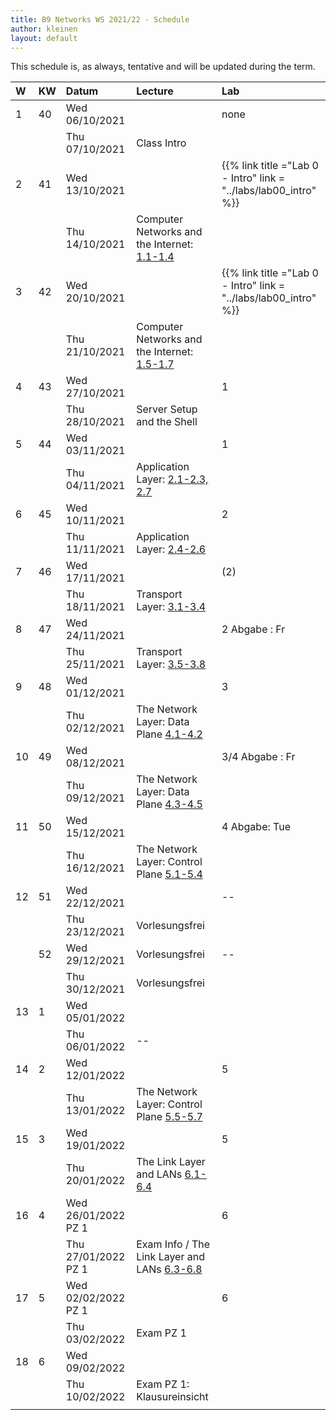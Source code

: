 ```yaml
---
title: B9 Networks WS 2021/22 - Schedule
author: kleinen
layout: default
---
```

This schedule is, as always, tentative and will be updated during the term.

| W   | KW  | Datum               | Lecture                                                                                         | Lab                                                              |
|:--- |:--- |:------------------- |:----------------------------------------------------------------------------------------------- |:---------------------------------------------------------------- |
| 1   | 40  | Wed 06/10/2021      |                                                                                                 | none                                                             |
|     |     | Thu 07/10/2021      | Class Intro                                                                                     |                                                                  |
| 2   | 41  | Wed 13/10/2021      |                                                                                                 | {{% link title ="Lab 0 - Intro" link = "../labs/lab00_intro" %}} |
|     |     | Thu 14/10/2021      | Computer Networks and the Internet: [1.1-1.4](https://gaia.cs.umass.edu/kurose_ross/videos/1/)  |                                                                  |
| 3   | 42  | Wed 20/10/2021      |                                                                                                 | {{% link title ="Lab 0 - Intro" link = "../labs/lab00_intro" %}} |
|     |     | Thu 21/10/2021      | Computer Networks and the Internet: [1.5-1.7](https://gaia.cs.umass.edu/kurose_ross/videos/1/)  |                                                                  |
| 4   | 43  | Wed 27/10/2021      |                                                                                                 | 1                                                                |
|     |     | Thu 28/10/2021      | Server Setup and the Shell                                                                      |                                                                  |
| 5   | 44  | Wed 03/11/2021      |                                                                                                 | 1                                                                |
|     |     | Thu 04/11/2021      | Application Layer: [2.1-2.3, 2.7](https://gaia.cs.umass.edu/kurose_ross/videos/2/)              |                                                                  |
| 6   | 45  | Wed 10/11/2021      |                                                                                                 | 2                                                                |
|     |     | Thu 11/11/2021      | Application Layer: [2.4-2.6](https://gaia.cs.umass.edu/kurose_ross/videos/2/)                   |                                                                  |
| 7   | 46  | Wed 17/11/2021      |                                                                                                 | (2)                                                              |
|     |     | Thu 18/11/2021      | Transport Layer: [3.1-3.4](https://gaia.cs.umass.edu/kurose_ross/videos/3/)                     |                                                                  |
| 8   | 47  | Wed 24/11/2021      |                                                                                                 | 2 Abgabe : Fr                                                    |
|     |     | Thu 25/11/2021      | Transport Layer: [3.5-3.8](https://gaia.cs.umass.edu/kurose_ross/videos/3/)                     |                                                                  |
| 9   | 48  | Wed 01/12/2021      |                                                                                                 | 3                                                                |
|     |     | Thu 02/12/2021      | The Network Layer: Data Plane [4.1-4.2](https://gaia.cs.umass.edu/kurose_ross/videos/4/)        |                                                                  |
| 10  | 49  | Wed 08/12/2021      |                                                                                                 | 3/4 Abgabe : Fr                                                  |
|     |     | Thu 09/12/2021      | The Network Layer: Data Plane [4.3-4.5](https://gaia.cs.umass.edu/kurose_ross/videos/4/)        |                                                                  |
| 11  | 50  | Wed 15/12/2021      |                                                                                                 | 4  Abgabe: Tue                                                   |
|     |     | Thu 16/12/2021      | The Network Layer: Control Plane [5.1-5.4](https://gaia.cs.umass.edu/kurose_ross/videos/5/)     |                                                                  |
| 12  | 51  | Wed 22/12/2021      |                                                                                                 | --                                                               |
|     |     | Thu 23/12/2021      | Vorlesungsfrei                                                                                  |                                                                  |
|     | 52  | Wed 29/12/2021      | Vorlesungsfrei                                                                                  | --                                                               |
|     |     | Thu 30/12/2021      | Vorlesungsfrei                                                                                  |                                                                  |
| 13  | 1   | Wed 05/01/2022      |                                                                                                 |                                                                  |
|     |     | Thu 06/01/2022      |   --                                                                                              |                                                                  |
| 14  | 2   | Wed 12/01/2022      |                                                                                                 | 5                                                                |
|     |     | Thu 13/01/2022      | The Network Layer: Control Plane [5.5-5.7](https://gaia.cs.umass.edu/kurose_ross/videos/5/)     |                                                                  |
| 15  | 3   | Wed 19/01/2022      |                                                                                                 | 5                                                                |
|     |     | Thu 20/01/2022      | The Link Layer and LANs [6.1-6.4](https://gaia.cs.umass.edu/kurose_ross/videos/6/)              |                                                                  |
| 16  | 4   | Wed 26/01/2022 PZ 1 |                                                                                                 | 6                                                                |
|     |     | Thu 27/01/2022 PZ 1 | Exam Info /  The Link Layer and LANs [6.3-6.8](https://gaia.cs.umass.edu/kurose_ross/videos/6/) |                                                                  |
| 17  | 5   | Wed 02/02/2022 PZ 1 |                                                                                                 | 6                                                                |
|     |     | Thu 03/02/2022      | Exam PZ 1                                                                                       |                                                                  |
| 18  | 6   | Wed 09/02/2022      |                                                                                                 |                                                                  |
|     |     | Thu 10/02/2022      | Exam PZ 1: Klausureinsicht                                                                      |                                                                  |
|     |     |                     |                                                                                                 |                                                                  |
